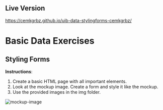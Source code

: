 ## Live Version

https://cemkgrbz.github.io/uib-data-stylingforms-cemkgrbz/

# Basic Data Exercises

## Styling Forms 

**Instructions**:

1.  Create a basic HTML page with all important elements.
2.  Look at the mockup image. Create a form and style it like the mockup.
3.  Use the provided images in the img folder.

![mockup-image](/images/reference-image.png)
